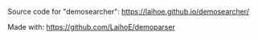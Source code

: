 Source code for "demosearcher": https://laihoe.github.io/demosearcher/  


Made with: https://github.com/LaihoE/demoparser


